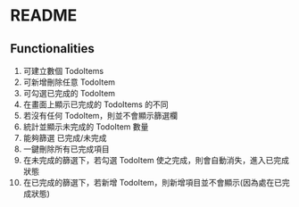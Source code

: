# README
## Functionalities
1. 可建立數個 TodoItems
2. 可新增刪除任意 TodoItem
3. 可勾選已完成的 TodoItem
4. 在畫面上顯示已完成的 TodoItems 的不同
5. 若沒有任何 TodoItem，則並不會顯示篩選欄
6. 統計並顯示未完成的 TodoItem 數量
7. 能夠篩選 已完成/未完成
8. 一鍵刪除所有已完成項目
9. 在未完成的篩選下，若勾選 TodoItem 使之完成，則會自動消失，進入已完成狀態
10. 在已完成的篩選下，若新增 TodoItem，則新增項目並不會顯示(因為處在已完成狀態)

